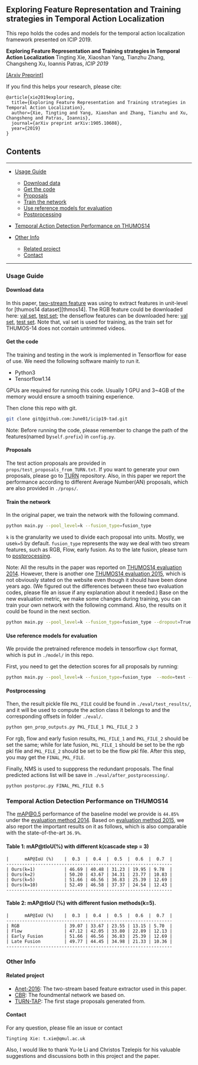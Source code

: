 ## Exploring Feature Representation and Training strategies in Temporal Action Localization

This repo holds the codes and models for the temporal action localization framework presented on ICIP 2019.

**Exploring Feature Representation and Training strategies in Temporal Action Localization**
Tingting Xie, Xiaoshan Yang, Tianzhu Zhang, Changsheng Xu, Ioannis Patras, *ICIP 2019*

[[Arxiv Preprint]](https://arxiv.org/abs/1905.10608)

If you find this helps your research, please cite:
```
@article{xie2019exploring,
  title={Exploring Feature Representation and Training strategies in Temporal Action Localization},
  author={Xie, Tingting and Yang, Xiaoshan and Zhang, Tianzhu and Xu, Changsheng and Patras, Ioannis},
  journal={arXiv preprint arXiv:1905.10608},
  year={2019}
}
```
## Contents
---

* [Usage Guide](#usage-guide)
	* [Download data](#download-data)
	* [Get the code](#get-the-code)
	* [Proposals](#proposals)
	* [Train the network](#train-the-network)
	* [Use reference models for evaluation](#use-reference-models-for-evaluation)
	* [Postprocessing](#postprocessing)

* [Temporal Action Detection Performance on THUMOS14](#temporal-action-detection-performance-on-thumos14)

* [Other Info](#other_info)
	* [Related project](#related-project)
	* [Contact](#contact)

---

### Usage Guide

#### Download data

In this paper, [two-stream feature][anet-2016] was using to extract features in unit-level for [thumos14 dataset][thmos14]. The RGB feature could be downloaded here: [val set](https://drive.google.com/file/d/180YUoPvyaF2Z_T9KMKINLdDQCZEg60Jb/view?usp=sharing), [test set](https://drive.google.com/file/d/1x9Q78AZiAGqx4XB2zO3SEKp1htsATlnU/view?usp=sharing); the denseflow features can be downloaded here: [val set](https://drive.google.com/file/d/1-6dmY_Uy-H19HxvfK_wUFQCYHmlPzwFx/view?usp=sharing), [test set](https://drive.google.com/file/d/1Qm9lIJQFm5s6hDSB_2k1tj8q2tnabflJ/view?usp=sharing). Note that, val set is used for training, as the train set for THUMOS-14 does not contain untrimmed videos.

#### Get the code

The training and testing in the work is implemented in Tensorflow for ease of use. We need the following software mainly to run it.

- Python3
- Tensorflow1.14

GPUs are required for running this code. Usually 1 GPU and 3~4GB of the memory would ensure a smooth training experience.

Then clone this repo with git.

```bash
git clone git@github.com:June01/icip19-tad.git
```

Note: Before running the code, please remember to change the path of the features(named by```self.prefix```) in ```config.py```.

#### Proposals

The test action proposals are provided in ```props/test_proposals_from_TURN.txt```. If you want to generate your own proposals, please go to [TURN][turn] repository. Also, in this paper we report the performance according to different Average Number(AN) proposals, which are also provided in ```./props/```.

#### Train the network

In the original paper, we train the network with the following command.

```bash
python main.py --pool_level=k --fusion_type=fusion_type
```

```k``` is the granularity we used to divide each proposal into units. Mostly, we use```k=5``` by default. ```fusion_type``` represents the way we deal with two stream features, such as RGB, Flow, early fusion. As to the late fusion, please turn to [postprocessing](#postprocessing).

Note: All the results in the paper was reported on [THUMOS14 evaluation 2014][eval2014]. However, there is another one [THUMOS14 evaluation 2015][eval2015], which is not obviously stated on the website even though it should have been done years ago. (We figured out the differences between these two evaluation codes, please file an issue if any explanation about it needed.) Base on the new evaluation metric, we make some changes during training, you can train your own network with the following command. Also, the results on it could be found in the next section.

```bash
python main.py --pool_level=k --fusion_type=fusion_type --dropout=True --opm_type='adam_wd' --l1_loss=True
```

#### Use reference models for evaluation

We provide the pretrained reference models in tensorflow ```ckpt``` format, which is put in ```./model/``` in this repo.

First, you need to get the detection scores for all proposals by running:

```bash
python main.py --pool_level=k --fusion_type=fusion_type  --mode=test --cas_step=3 --test_model_path=MODEL_PATH
```

#### Postprocessing

Then, the result pickle file ```PKL_FILE``` could be found in ```./eval/test_results/```, and it will be used to compute the action class it belongs to and the corresponding offsets in folder ```./eval/```.

```bash
python gen_prop_outputs.py PKL_FILE_1 PKL_FILE_2 3
```
For rgb, flow and early fusion results, ```PKL_FILE_1``` and ```PKL_FILE_2``` should be set the same; while for late fusion, ```PKL_FILE_1``` should be set to be the rgb pkl file and ```PKL_FILE_2``` should be set to be the flow pkl file. After this step, you may get the ```FINAL_PKL_FILE```.

Finally, NMS is used to supppress the redundant proposals. The final predicted actions list will be save in ```./eval/after_postprocessing/```.

```bash
python postproc.py FINAL_PKL_FILE 0.5
```

### Temporal Action Detection Performance on THUMOS14

The mAP@0.5 performance of the baseline model we provide is ```44.85%``` under the [evaluation method 2014][eval2014]. Based on [evaluation method 2015][eval2015], we also report the important results on it as follows, which is also comparable with the state-of-the-art ```36.9%```.

#### Table 1: mAP@tIoU(%) with different k(cascade step = 3)

```
|      mAP@IoU (%)    |  0.3  |  0.4  |  0.5  |  0.6  |  0.7  |
---------------------------------------------------------------
| Ours(k=1)           | 46.69 | 40.48 | 31.23 | 19.95 | 9.78  |
| Ours(k=2)           | 50.20 | 43.67 | 34.31 | 23.77 | 10.83 |
| Ours(k=5)           | 51.66 | 46.56 | 36.83 | 25.39 | 12.69 |
| Ours(k=10)          | 52.49 | 46.58 | 37.37 | 24.54 | 12.43 |
---------------------------------------------------------------
```

#### Table 2: mAP@tIoU (%) with different fusion methods(k=5).
```
|      mAP@IoU (%)    |  0.3  |  0.4  |  0.5  |  0.6  |  0.7  |
---------------------------------------------------------------
| RGB                 | 39.07 | 33.67 | 23.55 | 13.15 | 5.70  |
| Flow                | 47.12 | 42.05 | 33.80 | 22.89 | 12.13 |
| Early Fusion        | 51.66 | 46.56 | 36.83 | 25.39 | 12.69 |
| Late Fusion         | 49.77 | 44.45 | 34.98 | 21.33 | 10.36 |
---------------------------------------------------------------
```
### Other Info

#### Related project
- [Anet-2016][anet-2016]: The two-stream based feature extractor used in this paper.
- [CBR][cbr]: The foundmental network we based on.
- [TURN-TAP][turn]: The first stage proposals generated from.


#### Contact

For any question, please file an issue or contact

```
Tingting Xie: t.xie@qmul.ac.uk
```

Also, I would like to thank Yu-le Li and Christos Tzelepis for his valuable suggestions and discussions both in this project and the paper.

[anet-2016]: https://github.com/yjxiong/anet2016-cuhk
[cbr]: https://github.com/jiyanggao/CBR
[turn]: https://github.com/jiyanggao/TURN-TAP
[thumos14]: https://www.crcv.ucf.edu/THUMOS14/home.html
[eval2014]: https://www.crcv.ucf.edu/THUMOS14/THUMOS14_Evaluation.pdf
[eval2015]: https://storage.googleapis.com/www.thumos.info/thumos15_zips/THUMOS14_evalkit_20150930.zip
